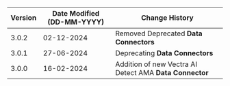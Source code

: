 | **Version** | **Date Modified (DD-MM-YYYY)** | **Change History**                                          |
|-------------|--------------------------------|-------------------------------------------------------------|
| 3.0.2       | 02-12-2024                     | Removed Deprecated **Data Connectors**                      |
| 3.0.1       | 27-06-2024                     | Deprecating **Data Connectors**                             |
| 3.0.0       | 16-02-2024                     | Addition of new  Vectra AI Detect AMA **Data Connector**    |

